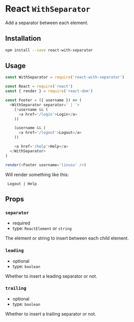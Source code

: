 # React `WithSeparator`

Add a separator between each element.

## Installation

```sh
npm install --save react-with-separator
```

## Usage

```js
const WithSeparator = require('react-with-separator')

const React = require('react')
const { render } = require('react-dom')

const Footer = ({ username }) => (
  <WithSeparator separator=' | '>
    (!username && (
      <a href='/login'>Login</a>
    ))

    (username && (
      <a href='/logout'>Logout</a>
    ))

    <a href='/help'>Help</a>
  </WithSeparator>
)

render(<Footer username='linusu' />)
```

Will render something like this:

```text
 Logout | Help
```

## Props

### `separator`

- required
- type: `ReactElement` or `string`

The element or string to insert between each child element.

### `leading`

- optional
- type: `boolean`

Whether to insert a leading separator or not.

### `trailing`

- optional
- type: `boolean`

Whether to insert a trailing separator or not.
